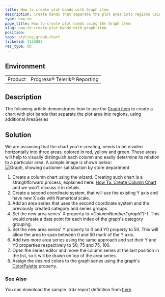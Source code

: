 ```yaml
---
title: How to create plot bands with Graph item
description: Create bands that separate the plot area into regions using the Graph item
type: how-to
page_title: How to create plot bands using the Graph item
slug: how-to-create-plot-bands-with-graph-item
position: 
tags: styling,graph,chart
ticketid: 1155883
res_type: kb
---
```


## Environment
<table>
	<tr>
		<td>Product</td>
		<td>Progress® Telerik® Reporting</td>
	</tr>
</table>


## Description
The following article demonstrates how to use the [Graph item](../graphoverview) to create a chart with plot bands that separate the plot area into regions, using additional AreaSeries

## Solution
We are assuming that the chart you're creating, needs to be divided horizontally into three areas, colored in red, yellow and green. 
These areas will help to visually distinguish each column and easily determine its relation to a particular area.
A sample image is shown below:
![Graph, showing customer satisfaction by store department](https://www.telerik.com/sfimages/default-source/productsimages/reporting/plot-band-rankings.png?sfvrsn=7dadd53d_2 "Customer satisfaction by store department")

1. Create a column chart using the wizard. Creating such chart is a straightforward process, explained here: [How To: Create Column Chart](../graphhowtocreatecolumnchart) and we won't discuss it in details.
2. Create a second coordinate system, that will use the existing Y axis and have new X axis with Numerical scale.
3. Add an area series that uses the second coordinate system and the previously created category and series groups.
4. Set the new area series' X property to _=ColumnNumber('graph1')-1_. This would create a data point for each index of the graph's category grouping.
5. Set the new area series' Y property to 0 and Y0 property to 50. This will allow the area to span between 0 and 50 mark of the Y axis.
6. Add two more area series using the same approach and set their Y and Y0 properties respectively to 50, 75 and 75, 100.
7. Open the series editor and move the column series at the last position in the list, so it will be drawn on top of the area series.
8. Assign the desired colors to the graph series using the graph's [ColorPalette](../p-telerik-reporting-graph-colorpalette) property.

### See Also
You can download the sample .trdx report definition from [here](https://www.telerik.com/docs/default-source/knowledgebasearticleattachments/reporting/customer-satisfaction-by-store-department.trdx?sfvrsn=e203b785_2&download=true).
